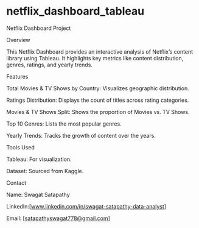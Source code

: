 # netflix_dashboard_tableau
Netflix Dashboard Project

Overview

This Netflix Dashboard provides an interactive analysis of Netflix’s content library using Tableau. It highlights key metrics like content distribution, genres, ratings, and yearly trends.

Features

Total Movies & TV Shows by Country: Visualizes geographic distribution.

Ratings Distribution: Displays the count of titles across rating categories.

Movies & TV Shows Split: Shows the proportion of Movies vs. TV Shows.

Top 10 Genres: Lists the most popular genres.

Yearly Trends: Tracks the growth of content over the years.

Tools Used

Tableau: For visualization.

Dataset: Sourced from Kaggle.

Contact

Name: Swagat Satapathy

LinkedIn:[www.linkedin.com/in/swagat-satapathy-data-analyst]

Email: [satapathyswagat778@gmail.com]

